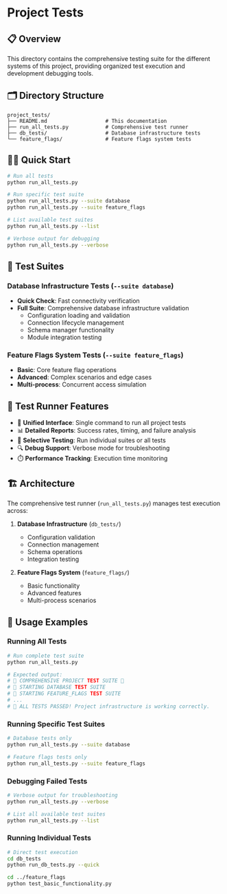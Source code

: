 # Project Tests

## 📋 **Overview**

This directory contains the comprehensive testing suite for the different systems of this project, providing organized test execution and development debugging tools.

## 🗂️ **Directory Structure**

```
project_tests/
├── README.md                   # This documentation
├── run_all_tests.py            # Comprehensive test runner
├── db_tests/                   # Database infrastructure tests
└── feature_flags/              # Feature flags system tests
```

## 🏃‍♂️ **Quick Start**

```bash
# Run all tests
python run_all_tests.py

# Run specific test suite
python run_all_tests.py --suite database
python run_all_tests.py --suite feature_flags

# List available test suites
python run_all_tests.py --list

# Verbose output for debugging
python run_all_tests.py --verbose
```

## 🧪 **Test Suites**

### Database Infrastructure Tests (`--suite database`)
- **Quick Check**: Fast connectivity verification
- **Full Suite**: Comprehensive database infrastructure validation
  - Configuration loading and validation
  - Connection lifecycle management  
  - Schema manager functionality
  - Module integration testing

### Feature Flags System Tests (`--suite feature_flags`)
- **Basic**: Core feature flag operations
- **Advanced**: Complex scenarios and edge cases
- **Multi-process**: Concurrent access simulation

## 📃 **Test Runner Features**

- 🧪 **Unified Interface**: Single command to run all project tests
- 📊 **Detailed Reports**: Success rates, timing, and failure analysis
- 🎯 **Selective Testing**: Run individual suites or all tests
- 🔍 **Debug Support**: Verbose mode for troubleshooting
- ⏱️ **Performance Tracking**: Execution time monitoring

## 🏗️ **Architecture**

The comprehensive test runner (`run_all_tests.py`) manages test execution across:

1. **Database Infrastructure** (`db_tests/`)
   - Configuration validation
   - Connection management
   - Schema operations
   - Integration testing

2. **Feature Flags System** (`feature_flags/`)
   - Basic functionality
   - Advanced features
   - Multi-process scenarios

## 🚀 **Usage Examples**

### Running All Tests
```bash
# Run complete test suite
python run_all_tests.py

# Expected output:
# 🧪 COMPREHENSIVE PROJECT TEST SUITE 🧪
# 🚀 STARTING DATABASE TEST SUITE
# 🚀 STARTING FEATURE_FLAGS TEST SUITE
# ...
# 🎉 ALL TESTS PASSED! Project infrastructure is working correctly.
```

### Running Specific Test Suites
```bash
# Database tests only
python run_all_tests.py --suite database

# Feature flags tests only
python run_all_tests.py --suite feature_flags
```

### Debugging Failed Tests
```bash
# Verbose output for troubleshooting
python run_all_tests.py --verbose

# List all available test suites
python run_all_tests.py --list
```

### Running Individual Tests
```bash
# Direct test execution
cd db_tests
python run_db_tests.py --quick

cd ../feature_flags
python test_basic_functionality.py
```